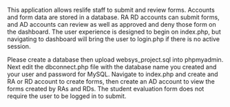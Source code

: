 This application allows reslife staff to submit and review forms. Accounts and form data are stored in a database. RA RD accounts can submit forms, and AD accounts can review as well as approved and deny those form on the dashboard. The user experience is designed to begin on index.php, but navigating to dashboard will bring the user to login.php if there is no active session.

Please create a database then upload websys_project.sql into phpmyadmin. Next edit the dbconnect.php file with the database name you created and your user and password for MySQL. Navigate to index.php and create and RA or RD account to create forms, then create an AD account to view the forms created by RAs and RDs. The student evaluation form does not require the user to be logged in to submit.




